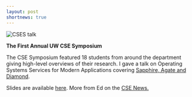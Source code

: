 ```yaml
---
layout: post
shortnews: true
---
```


<img src="{{ site.base }}/img/cses-talk.jpg" alt="CSES talk"
       class="pull-right">

**The First Annual UW CSE Symposium**

The CSE Symposium featured 18 students from around the department
giving high-level overviews of their research. I gave a talk on
Operating Systems Services for Modern Applications covering [Sapphire,
Agate and Diamond](http://sapphire.cs.washington.edu/).

Slides are available
[here]({{site.base}}/papers/cses-slides15.pdf). More from Ed on the
[CSE News.](https://news.cs.washington.edu/2015/01/10/cses-2015/)